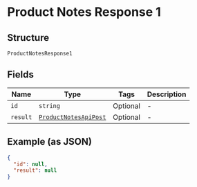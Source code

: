 
# Product Notes Response 1

## Structure

`ProductNotesResponse1`

## Fields

| Name | Type | Tags | Description |
|  --- | --- | --- | --- |
| `id` | `string` | Optional | - |
| `result` | [`ProductNotesApiPost`](/doc/models/product-notes-api-post.md) | Optional | - |

## Example (as JSON)

```json
{
  "id": null,
  "result": null
}
```

